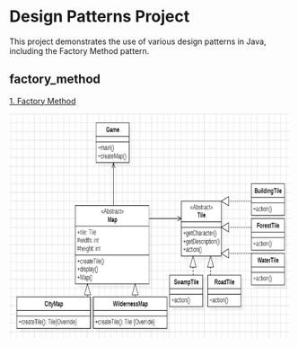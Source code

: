 # Design Patterns Project

This project demonstrates the use of various design patterns in Java, including the Factory Method pattern.

## factory_method
[1. Factory Method](https://github.com/JarkkoKarki/design-patterns/tree/master/src/main/java/factory_method)

<img src="https://github.com/JarkkoKarki/design-patterns/blob/master/UML/factory_method_UML.png" alt="UI Preview" width="500" height="400"></img>
